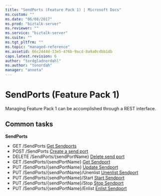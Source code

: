 ```yaml
---
title: "SendPorts (Feature Pack 1) | Microsoft Docs"
ms.custom: ""
ms.date: "06/08/2017"
ms.prod: "biztalk-server"
ms.reviewer: ""
ms.service: "biztalk-server"
ms.suite: ""
ms.tgt_pltfrm: ""
ms.topic: "managed-reference"
ms.assetid: 66c2444d-33e5-476b-9acd-0a9a0cdbb1db
caps.latest.revision: 6
author: "tordgladnordahl"
ms.author: "tonordah"
manager: "anneta"
---
```

# SendPorts (Feature Pack 1)
Managing Feature Pack 1 can be accomplished through a REST interface.

## Common tasks

**SendPorts**
* GET /SendPorts [Get Sendports](../feature-pack-1/get-sendports.md)
* POST /SendPorts [Create a send port](../feature-pack-1/create-a-send-port.md)
* DELETE /SendPorts/{sendPortName} [Delete send port](../feature-pack-1/delete-send-port.md)
* GET /SendPorts/{sendPortName} [Get Sendport](../feature-pack-1/get-sendport.md)
* PUT /SendPorts/{sendPortName} [Update Sendport](../feature-pack-1/update-sendport.md)
* PUT /SendPorts/{sendPortName}/Unenlist [Unenlist Sendport](../feature-pack-1/unenlist-sendport.md)
* PUT /SendPorts/{sendPortName}/Start [Start Sendport](../feature-pack-1/start-sendport.md)
* PUT /SendPorts/{sendPortName}/Stop [Stop Sendport](../feature-pack-1/stop-sendport.md)
* PUT /SendPorts/{sendPortName}/Enlist [Enlist Sendport](../feature-pack-1/enlist-sendport.md)